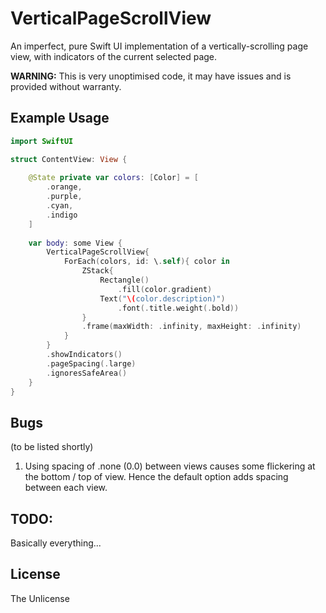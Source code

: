 # VerticalPageScrollView

An imperfect, pure Swift UI implementation of a vertically-scrolling page view, with indicators of the current selected page.

**WARNING:** This is very unoptimised code, it may have issues and is provided without warranty. 

## Example Usage

```swift
import SwiftUI

struct ContentView: View {
    
    @State private var colors: [Color] = [
        .orange,
        .purple,
        .cyan,
        .indigo
    ]
    
    var body: some View {
        VerticalPageScrollView{
            ForEach(colors, id: \.self){ color in
                ZStack{
                    Rectangle()
                        .fill(color.gradient)
                    Text("\(color.description)")
                        .font(.title.weight(.bold))
                }
                .frame(maxWidth: .infinity, maxHeight: .infinity)
            }
        }
        .showIndicators()
        .pageSpacing(.large)
        .ignoresSafeArea()
    }
}
```

## Bugs
(to be listed shortly)
1. Using spacing of .none (0.0) between views causes some flickering at the bottom / top of view. Hence the default option adds spacing between each view.

## TODO:
Basically everything...

## License
The Unlicense

